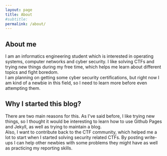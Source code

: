 ```yaml
---
layout: page
title: About
#subtitle:
permalink: /about/
---
```


<h2>About me</h2>
I am an informatics engineering student which is interested in operating systems, computer networks and cyber security. I like solving CTFs and trying new things during my free time, which helps me learn about different topics and fight boredom.<br>
I am planning on getting some cyber security certifications, but right now I am kind of a newbie in this field, so I need to learn more before even attempting them.
<br>
<h2>Why I started this blog?</h2>
There are two main reasons for this. As I've said before, I like trying new things, so I thought it would be interesting to learn how to use Github Pages and Jekyll, as well as trying to maintain a blog. 
<br>
Also, I want to contribute back to the CTF community, which helped me a lot to start when I started solving security related CTFs. By posting write-ups I can help other newbies with some problems they might have as well as practicing my reporting skills. 



